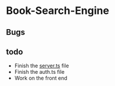 # Book-Search-Engine

## Bugs

## todo
- Finish the [server.ts](./server/src/server.ts) file
- Finish the auth.ts file
- Work on the front end
